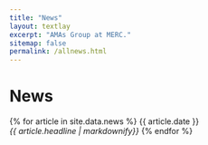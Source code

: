 ```yaml
---
title: "News"
layout: textlay
excerpt: "AMAs Group at MERC."
sitemap: false
permalink: /allnews.html
---
```


# News

{% for article in site.data.news %}
    {{ article.date }}<br>
    <i>{{ article.headline | markdownify}}</i>
{% endfor %}
